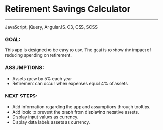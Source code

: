 # Retirement Savings Calculator
___

JavaScript, jQuery, AngularJS, C3, CSS, SCSS

### GOAL:
This app is designed to be easy to use. The goal is to show the impact of reducing spending on retirement.

### ASSUMPTIONS:
- Assets grow by 5% each year
- Retirement can occur when expenses equal 4% of assets


### NEXT STEPS:

- Add information regarding the app and assumptions through tooltips.
- Add logic to prevent the graph from displaying negative assets.
- Display input values as currency.
- Display data labels assets as currency.

